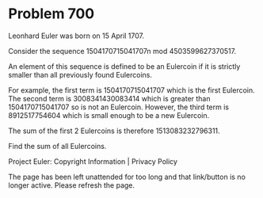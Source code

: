 #   Problem 700

   Leonhard Euler was born on 15 April 1707.

   Consider the sequence 1504170715041707n mod 4503599627370517.

   An element of this sequence is defined to be an Eulercoin if it is
   strictly smaller than all previously found Eulercoins.

   For example, the first term is 1504170715041707 which is the first
   Eulercoin. The second term is 3008341430083414 which is greater than
   1504170715041707 so is not an Eulercoin. However, the third term is
   8912517754604 which is small enough to be a new Eulercoin.

   The sum of the first 2 Eulercoins is therefore 1513083232796311.

   Find the sum of all Eulercoins.

   Project Euler: Copyright Information | Privacy Policy

   The page has been left unattended for too long and that link/button is no
   longer active. Please refresh the page.
